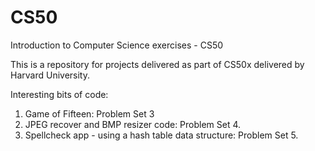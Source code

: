 # CS50
Introduction to Computer Science exercises - CS50

This is a repository for projects delivered as part of CS50x delivered by Harvard University.

Interesting bits of code:

1) Game of Fifteen: Problem Set 3
2) JPEG recover and BMP resizer code: Problem Set 4.
3) Spellcheck app - using a hash table data structure: Problem Set 5.
